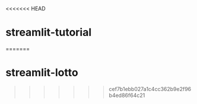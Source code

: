 <<<<<<< HEAD
# streamlit-tutorial
=======
# streamlit-lotto
>>>>>>> cef7b1ebb027a1c4cc362b9e2f96b4ed86f64c21
